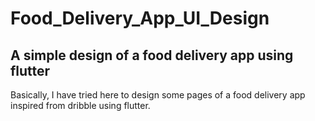 # Food_Delivery_App_UI_Design

## A simple design of a food delivery app using flutter

Basically, I have tried here to design some pages of a food delivery app inspired from dribble using flutter.
